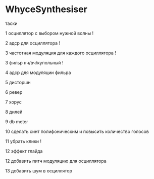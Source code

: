 # WhyceSynthesiser

таски

1   осциллятор с выбором нужной волны             !

2   адср для осциллятора                          !

3   частотная модуляция для каждого осциллятора   !

3   фильр нч/вч/купольный                         !

4   адср для модуляции фильра

5   дисторшн

6   ревер

7   хорус

8   дилей

9   db meter

10  сделать синт полифоническим и повысить 
    количество голосов
    
11  убрать клики                                  !

12  эффект глайда

12  добавить питч модуляцию для осциллятора

13  добавить шум в осциллятор
